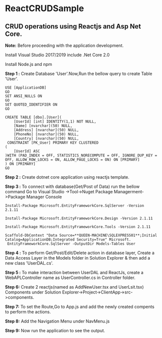 # ReactCRUDSample

## CRUD operations using Reactjs and Asp Net Core.


**Note:**
Before proceeding with the application development.

Install Visual Studio 2017/2019 include .Net Core 2.0

Install Node.js and npm

**Step 1 :**
Create Database 'User'.Now,Run the bellow query to create Table 'User'.
```
USE [ApplicationDB]
GO
SET ANSI_NULLS ON
GO
SET QUOTED_IDENTIFIER ON
GO

CREATE TABLE [dbo].[User](
	[UserId] [int] IDENTITY(1,1) NOT NULL,
	[Name] [nvarchar](50) NULL,
	[Address] [nvarchar](50) NULL,
	[PhoneNo] [nvarchar](50) NULL,
	[Country] [nvarchar](50) NULL,
 CONSTRAINT [PK_User] PRIMARY KEY CLUSTERED 
(
	[UserId] ASC
)WITH (PAD_INDEX = OFF, STATISTICS_NORECOMPUTE = OFF, IGNORE_DUP_KEY = OFF, ALLOW_ROW_LOCKS = ON, ALLOW_PAGE_LOCKS = ON) ON [PRIMARY]
) ON [PRIMARY]
GO
```

**Step 2 :**
Create dotnet core  application using reactjs template.

**Step 3 :**
To connect with database(Get/Post of Data) run the bellow command 
Go to Visual Studio ->Tool->Nuget Package Managerment->Package Manager Console
```
Install-Package Microsoft.EntityFrameworkCore.SqlServer -Version 2.1.11
```
```
Install-Package Microsoft.EntityFrameworkCore.Design -Version 2.1.11
```
```
Install-Package Microsoft.EntityFrameworkCore.Tools -Version 2.1.11
```
```
Scaffold-DbContext "Data Source=**QUEEN-MACHINE\SQLEXPRESS01**;Initial Catalog=ApplicationDB;Integrated Security=True" Microsoft.
 EntityFrameworkCore.SqlServer -OutputDir Models-Tables User
```

**Step 4 :**
To perform Get/Post/Edit/Delete action in database layer,
Create a Data Access Layer in the Models folder in Solution Explorer & then add a new class 'UserDAL.cs'.

**Step 5 :**
To make interaction between UserDAL and ReactJs, create a WebAPLController name as UserController.cs in Controller folder.

**Step 6:**
Create 2 reactjs(named as AddNewUser.tsx and UserLsit.tsx) Components under Solution Explorer->Project->ClientApp->src->components.

**Step 7:**
To set the Route,Go to App.js and add the newly created compents to perform the actions.

**Step 8:**
Add the Navigation Menu under NavMenu.js

**Step 9:**
Now run the application to see the output.
